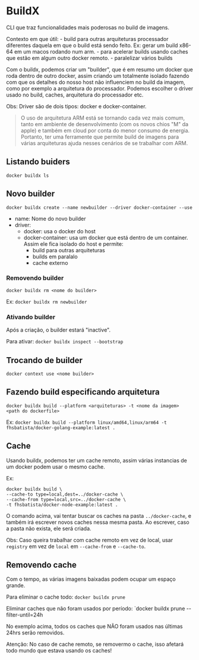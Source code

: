 # BuildX
CLI que traz funcionalidades mais poderosas no build de imagens.

Contexto em que útil:
    - build para outras arquiteturas processador diferentes daquela em que o build está sendo feito. Ex: gerar um build x86-64 em um macos rodando num arm.
    - para acelerar builds usando caches que estão em algum outro docker remoto.
    - paralelizar vários builds

Com o buildx, podemos criar um "builder", que é em resumo um docker que roda dentro de outro docker, assim criando um totalmente isolado fazendo com que os detalhes do nosso host não influenciem no build da imagem, como por exemplo a arquitetura do processador. Podemos escolher o driver usado no build, caches, arquitetura do processador etc.

Obs: Driver são de dois tipos: docker e docker-container.


>O uso de arquitetura ARM está se tornando cada vez mais comum, tanto em ambiente de desenvolvimento (com os novos chios "M" da apple) e também em cloud por conta do menor consumo de energia. Portanto, ter uma ferramente que permite build de imagens para várias arquiteturas ajuda nesses cenários de se trabalhar com ARM.

## Listando buiders
`docker buildx ls`


## Novo builder
`docker buildx create --name newbuilder --driver docker-container --use`

- name: Nome do novo builder
- driver:
  - docker: usa o docker do host
  - docker-container: usa um docker que está dentro de um container. Assim ele fica isolado do host e permite:
    - build para outras arquiteturas
    - builds em paralalo
    - cache externo

### Removendo builder
`docker buildx rm <nome do builder>`

Ex:
`docker buildx rm newbuilder`



### Ativando builder
Após a criação, o builder estará "inactive".

Para ativar:
`docker buildx inspect --bootstrap`

## Trocando de builder
`docker context use <nome builder>`

## Fazendo build especificando arquitetura
`docker buildx build --platform <arquiteturas> -t <nome da imagem> <path do dockerfile>`

Ex:
`docker buildx build --platform linux/amd64,linux/arm64 -t fhsbatista/docker-golang-example:latest .`

## Cache
Usando buildx, podemos ter um cache remoto, assim várias instancias de um docker podem usar o mesmo cache.

Ex:
```
docker buildx build \         
--cache-to type=local,dest=../docker-cache \
--cache-from type=local,src=../docker-cache \
-t fhsbatista/docker-node-example:latest .
```

O comando acima, vai tentar buscar os caches na pasta `../docker-cache`, e também irá escrever novos caches nessa mesma pasta. Ao escrever, caso a pasta não exista, ele será criada.

Obs: Caso queira trabalhar com cache remoto em vez de local, usar `registry` em vez de `local` em `--cache-from` e `--cache-to`.

## Removendo cache
Com o tempo, as várias imagens baixadas podem ocupar um espaço grande.

Para eliminar o cache todo:
`docker buildx prune`

Eliminar caches que não foram usados por período:
`docker buildx prune --filter-until=24h

No exemplo acima, todos os caches que NÃO foram usados nas últimas 24hrs serão removidos.

Atenção: No caso de cache remoto, se removermo o cache, isso afetará todo mundo que estava usando os caches!






